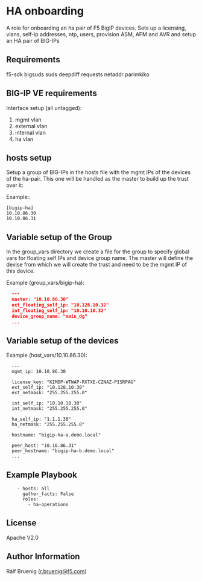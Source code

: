 HA onboarding
=============
A role for onboarding an ha pair of F5 BigIP devices. 
Sets up a licensing, vlans, self-ip addresses, ntp, users, provision ASM, AFM and AVR and setup an HA pair of BIG-IPs

Requirements
------------
f5-sdk
bigsuds
suds
deepdiff
requests
netaddr
parimkiko

BIG-IP VE requirements
----------------------
Interface setup (all untagged):
1. mgmt vlan
2. external vlan
3. internal vlan
4. ha vlan

hosts setup
-----------
Setup a group of BIG-IPs in the hosts file with the mgmt IPs of the devices of the ha-pair. This one will be handled as the master to build up the trust over it:

Example::
```
[bigip-ha]
10.10.86.30
10.10.86.31
```

Variable setup of the Group
---------------------------

In the group_vars directory we create a file for the group to specify global vars for floating self IPs and device group name. The master will define the devise from which we will create the trust and need to be the mgmt IP of this device.

Example (group_vars/bigip-ha):
```json
  ---
  master: "10.10.86.30"
  ext_floating_self_ip: "10.128.10.32"
  int_floating_self_ip: "10.10.10.32"
  device_group_name: "main_dg"
  ...
```

Variable setup of the devices
-----------------------------
Example (host_vars/10.10.86.30):
```
  ---
  mgmt_ip: 10.10.86.30

  license_key: "KIMDP-WTWAP-RXTXE-CZNAZ-PISRPAG"
  ext_self_ip: "10.128.10.30"
  ext_netmask: "255.255.255.0"

  int_self_ip: "10.10.10.30"
  int_netmask: "255.255.255.0"

  ha_self_ip: "1.1.1.30"
  ha_netmask: "255.255.255.0"

  hostname: "bigip-ha-a.demo.local"

  peer_host: "10.10.86.31"
  peer_hostname: "bigip-ha-b.demo.local"
  ...
```

Example Playbook
----------------
```
    - hosts: all
      gather_facts: False
      roles:
        - ha-operations
```

License
-------
Apache V2.0

Author Information
------------------
Ralf Bruenig (r.bruenig@f5.com)
